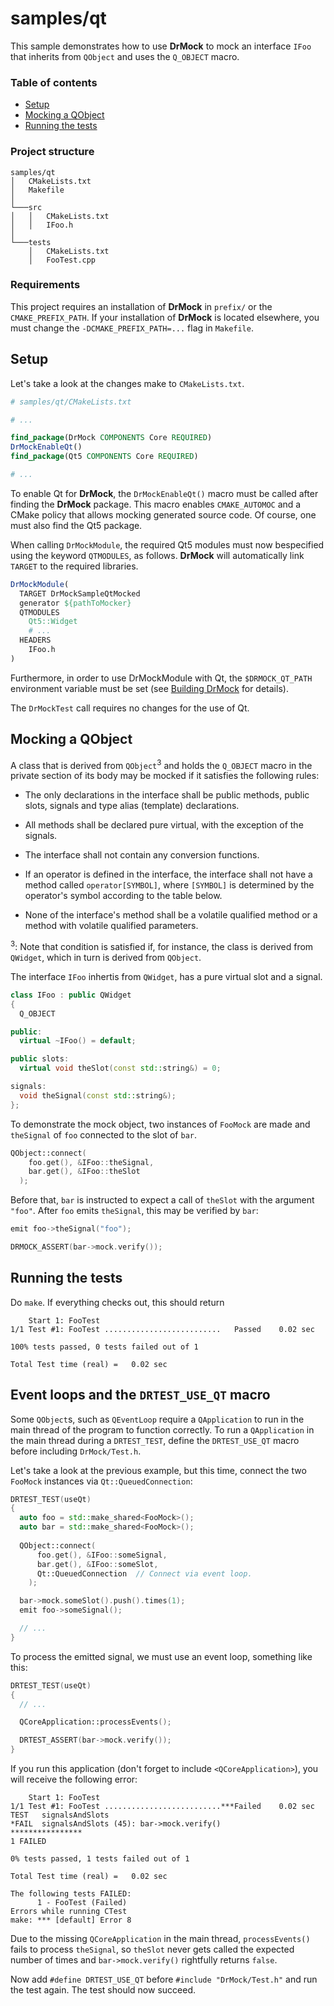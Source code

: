 <!-- 
Copyright 2019 Ole Kliemann, Malte Kliemann

This file is part of DrMock.

DrMock is free software: you can redistribute it and/or modify it
under the terms of the GNU General Public License as published by
the Free Software Foundation, either version 3 of the License, or
(at your option) any later version.

DrMock is distributed in the hope that it will be useful, but
WITHOUT ANY WARRANTY; without even the implied warranty of
MERCHANTABILITY or FITNESS FOR A PARTICULAR PURPOSE.  See the GNU
General Public License for more details.

You should have received a copy of the GNU General Public License
along with DrMock.  If not, see <https://www.gnu.org/licenses/>.
-->

# samples/qt
This sample demonstrates how to use **DrMock** to mock an interface
`IFoo` that inherits from `QObject` and uses the `Q_OBJECT` macro. 

### Table of contents

* [Setup](#setup)
* [Mocking a QObject](#mocking-a-qobject)
* [Running the tests](#running-the-tests)

### Project structure

```
samples/qt
│   CMakeLists.txt
│   Makefile
│
└───src
│   │   CMakeLists.txt
│   │   IFoo.h
│   
└───tests
    │   CMakeLists.txt
    │   FooTest.cpp
```

### Requirements

This project requires an installation of **DrMock** in `prefix/` or the
`CMAKE_PREFIX_PATH`. If your installation of **DrMock** is located
elsewhere, you must change the `-DCMAKE_PREFIX_PATH=...` flag in
`Makefile`.

## Setup

Let's take a look at the changes make to `CMakeLists.txt`. 

```cmake
# samples/qt/CMakeLists.txt

# ...

find_package(DrMock COMPONENTS Core REQUIRED)
DrMockEnableQt()
find_package(Qt5 COMPONENTS Core REQUIRED)

# ...
```

To enable Qt for **DrMock**, the `DrMockEnableQt()` macro must be called
after finding the **DrMock** package. This macro enables `CMAKE_AUTOMOC`
and a CMake policy that allows mocking generated source code. Of course,
one must also find the Qt5 package.

When calling `DrMockModule`, the required Qt5 modules must now
bespecified using the keyword `QTMODULES`, as follows. **DrMock** will
automatically link `TARGET` to the required libraries.

```cmake
DrMockModule(
  TARGET DrMockSampleQtMocked
  generator ${pathToMocker}
  QTMODULES
    Qt5::Widget
    # ...
  HEADERS
    IFoo.h
)
```

Furthermore, in order to use DrMockModule with Qt, the `$DRMOCK_QT_PATH`
environment variable must be set (see [Building DrMock](../build.md) for
details).

The `DrMockTest` call requires no changes for the use of Qt.

## Mocking a QObject

A class that is derived from `QObject`<sup>3</sup> and holds the `Q_OBJECT` macro in
the private section of its body may be mocked if it satisfies the
following rules:

* The only declarations in the interface shall be public methods, public
  slots, signals and type alias (template) declarations.

* All methods shall be declared pure virtual, with the exception of the
  signals.

* The interface shall not contain any conversion functions.

* If an operator is defined in the interface, the interface shall not
  have a method called `operator[SYMBOL]`, where `[SYMBOL]` is
  determined by the operator's symbol according to the table below.

* None of the interface's method shall be a volatile qualified method
  or a method with volatile qualified parameters.

<sup>3</sup>: Note that condition is satisfied if, for instance, the class is
  derived from `QWidget`, which in turn is derived from `QObject`.

The interface `IFoo` inhertis from `QWidget`, has a pure virtual slot
and a signal.

```cpp
class IFoo : public QWidget
{
  Q_OBJECT

public:
  virtual ~IFoo() = default;

public slots:
  virtual void theSlot(const std::string&) = 0;

signals:
  void theSignal(const std::string&);
};
```

To demonstrate the mock object, two instances of `FooMock` are made
and `theSignal` of `foo` connected to the slot of `bar`.

```cpp
QObject::connect(
    foo.get(), &IFoo::theSignal,
    bar.get(), &IFoo::theSlot
  );
```

Before that, `bar` is instructed to expect a call of `theSlot` with
the argument `"foo"`. After `foo` emits `theSignal`, this may be
verified by `bar`:

```cpp
emit foo->theSignal("foo");

DRMOCK_ASSERT(bar->mock.verify());
```

## Running the tests

Do `make`. If everything checks out, this should return
```
    Start 1: FooTest
1/1 Test #1: FooTest ..........................   Passed    0.02 sec

100% tests passed, 0 tests failed out of 1

Total Test time (real) =   0.02 sec
```

## Event loops and the `DRTEST_USE_QT` macro

Some `QObject`s, such as `QEventLoop` require a `QApplication` to run in
the main thread of the program to function correctly. To run a
`QApplication` in the main thread during a `DRTEST_TEST`, define the
`DRTEST_USE_QT` macro before including `DrMock/Test.h`. 

Let's take a look at the previous example, but this time, connect the
two `FooMock` instances via `Qt::QueuedConnection`:

```cpp
DRTEST_TEST(useQt)
{
  auto foo = std::make_shared<FooMock>();
  auto bar = std::make_shared<FooMock>();
  
  QObject::connect(
      foo.get(), &IFoo::someSignal,
      bar.get(), &IFoo::someSlot,
      Qt::QueuedConnection  // Connect via event loop.
    );

  bar->mock.someSlot().push().times(1);
  emit foo->someSignal();

  // ...
}
```

To process the emitted signal, we must use an event loop, something like
this:

```cpp
DRTEST_TEST(useQt)
{
  // ...

  QCoreApplication::processEvents();

  DRTEST_ASSERT(bar->mock.verify());
}
```

If you run this application (don't forget to include `<QCoreApplication>`),
you will receive the following error:

```
    Start 1: FooTest
1/1 Test #1: FooTest ..........................***Failed    0.02 sec
TEST   signalsAndSlots
*FAIL  signalsAndSlots (45): bar->mock.verify()
****************
1 FAILED

0% tests passed, 1 tests failed out of 1

Total Test time (real) =   0.02 sec

The following tests FAILED:
	  1 - FooTest (Failed)
Errors while running CTest
make: *** [default] Error 8
```

Due to the missing `QCoreApplication` in the main thread,
`processEvents()` fails to process `theSignal`, so `theSlot` never gets
called the expected number of times and `bar->mock.verify()` rightfully
returns `false`.

Now add `#define DRTEST_USE_QT` before `#include "DrMock/Test.h"` and
run the test again. The test should now succeed.
